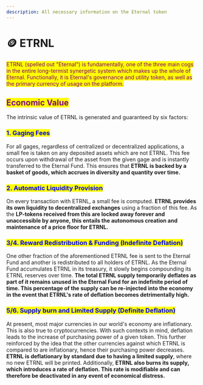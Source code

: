```yaml
---
description: All necessary information on the Eternal token
---
```


# 🪙 ETRNL

<mark style="color:purple;">ETRNL (spelled out "Eternal") is fundamentally, one of the three main cogs in the entire long-termist synergetic system which makes up the whole of Eternal.  Functionally, it is Eternal's governance and utility token, as well as the primary currency of usage on the platform.</mark>&#x20;

## <mark style="color:purple;">Economic Value</mark>

The intrinsic value of ETRNL is generated and guaranteed by six factors:

### <mark style="color:blue;">1. Gaging Fees</mark>

For all gages, regardless of centralized or decentralized applications, a small fee is taken on any deposited assets which are not ETRNL. This fee occurs upon withdrawal of the asset from the given gage and is instantly transferred to the Eternal Fund. This ensures that **ETRNL is backed by a basket of goods, which accrues in diversity and quantity over time.**&#x20;

### <mark style="color:blue;">2. Automatic Liquidity Provision</mark>

On every transaction with ETRNL, a small fee is computed. **ETRNL provides its own liquidity to decentralized exchanges** using a fraction of this fee. As the **LP-tokens received from this are locked away forever and unaccessible by anyone, this entails the autonomous creation and maintenance of a price floor for ETRNL.**

### <mark style="color:blue;">3/4. Reward Redistribution & Funding (Indefinite Deflation)</mark>

One other fraction of the aforementioned ETRNL fee is sent to the Eternal Fund  and another is redistributed to all holders of ETRNL. As the Eternal Fund accumulates ETRNL in its treasury, it slowly begins compounding its ETRNL reserves over time. **The total ETRNL supply temporarily deflates as part of it remains unused in the Eternal Fund for an indefinite period of time. This percentage of the supply can be re-injected into the economy in the event that ETRNL's rate of deflation becomes detrimentally high.**&#x20;

### <mark style="color:blue;">5/6. Supply burn and Limited Supply (Definite Deflation)</mark>

At present, most major currencies in our world's economy are inflationary. This is also true to cryptocurrencies. With such contexts in mind, deflation leads to the increase of purchasing power of a given token. This further reinforced by the idea that the other currencies against which ETRNL is compared to are inflationary, hence their purchasing power decreases. **ETRNL is deflationary by standard due to having a limited supply**, where no new ETRNL will be printed. Additionally, **ETRNL also burns its supply, which introduces a rate of deflation. This rate is modifiable and can therefore be deactivated in any event of economical distress.**&#x20;

